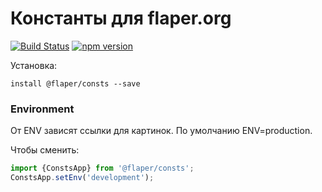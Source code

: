 # Константы для flaper.org
[![Build Status](https://travis-ci.org/flaper/consts.svg?branch=master)](https://travis-ci.org/flaper/consts) [![npm version](https://badge.fury.io/js/%40flaper%2Fconsts.svg)](https://badge.fury.io/js/%40flaper%2Fconsts)

Установка:

`install @flaper/consts --save`


### Environment
От ENV зависят ссылки для картинок. 
По умолчанию ENV=production.

Чтобы сменить:
```js
import {ConstsApp} from '@flaper/consts';
ConstsApp.setEnv('development');
```
